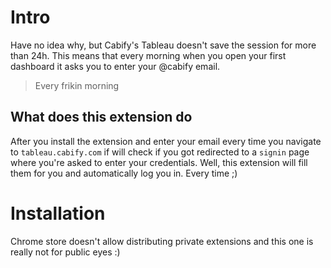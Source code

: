 # Intro
Have no idea why, but Cabify's Tableau doesn't save the session for more than 24h. This means that every morning when you open your first dashboard it asks you to enter your @cabify email.

> Every frikin morning

## What does this extension do

After you install the extension and enter your email every time you navigate to `tableau.cabify.com` if will check if you got redirected to a `signin` page where you're asked to enter your credentials. Well, this extension will fill them for you and automatically log you in. Every time ;)


# Installation

Chrome store doesn't allow distributing private extensions and this one is really not for public eyes :)

